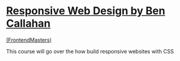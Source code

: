 # [Responsive Web Design by Ben Callahan](https://frontendmasters.com/courses/responsive-web-design/) 

[(FrontendMasters)](https://frontendmasters.com/)

This course  will go over the how build responsive websites with CSS 

